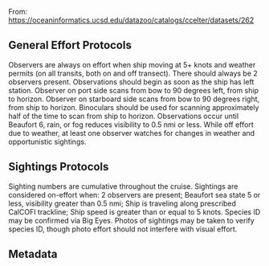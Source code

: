 From: https://oceaninformatics.ucsd.edu/datazoo/catalogs/ccelter/datasets/262

## General Effort Protocols

Observers are always on effort when ship moving at 5+ knots and weather permits
(on all transits, both on and off transect). There should always be 2 observers
present. Observations should begin as soon as the ship has left
station. Observer on port side scans from bow to 90 degrees left, from ship to
horizon. Observer on starboard side scans from bow to 90 degrees right, from
ship to horizon. Binoculars should be used for scanning approximately half of
the time to scan from ship to horizon. Observations occur until Beaufort 6,
rain, or fog reduces visibility to 0.5 nmi or less. While off effort due to
weather, at least one observer watches for changes in weather and opportunistic
sightings.

## Sightings Protocols

Sighting numbers are cumulative throughout the cruise. Sightings are considered
on-effort when: 2 observers are present; Beaufort sea state 5 or less,
visibility greater than 0.5 nmi; Ship is traveling along prescribed CalCOFI
trackline; Ship speed is greater than or equal to 5 knots. Species ID may be
confirmed via Big Eyes. Photos of sightings may be taken to verify species ID,
though photo effort should not interfere with visual effort.

## Metadata


